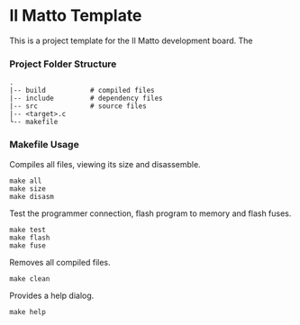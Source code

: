 # Il Matto Template

This is a project template for the Il Matto development board. The 

### Project Folder Structure
    .
    |-- build           # compiled files
    |-- include         # dependency files
    |-- src             # source files
    |-- <target>.c
    └-- makefile

### Makefile Usage

Compiles all files, viewing its size and disassemble.
```
make all
make size
make disasm
```

Test the programmer connection, flash program to memory and flash fuses.
```
make test
make flash
make fuse
```

Removes all compiled files.
```
make clean
```

Provides a help dialog.
```
make help
```
